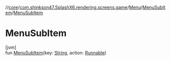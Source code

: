 //[core](../../../../index.md)/[com.shinkson47.SplashX6.rendering.screens.game](../../index.md)/[Menu](../index.md)/[MenuSubItem](index.md)/[MenuSubItem](-menu-sub-item.md)

# MenuSubItem

[jvm]\
fun [MenuSubItem](-menu-sub-item.md)(key: [String](https://kotlinlang.org/api/latest/jvm/stdlib/kotlin/-string/index.html), action: [Runnable](https://docs.oracle.com/javase/8/docs/api/java/lang/Runnable.html))

